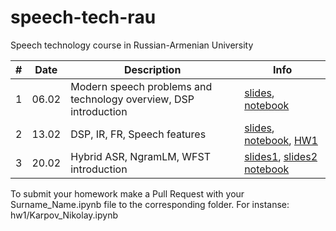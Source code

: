 # speech-tech-rau
Speech technology course in Russian-Armenian University

| # | Date | Description | Info |
|---------|------|-------------|---------|
| 1 | 06.02 | Modern speech problems and technology overview, DSP introduction | [slides](https://docs.google.com/presentation/d/1xnlsALArUsSkPPismofH-BhkfAxbPu_w/edit?usp=sharing&ouid=102156846914695032676&rtpof=true&sd=true), [notebook](https://github.com/karpnv/speech-tech-rau/blob/main/w1/Practice1.ipynb)  |
| 2 | 13.02 | DSP, IR, FR, Speech features | [slides](https://docs.google.com/presentation/d/1qbkaNDerXj_bQ8afVl8Rl7oo7VdrzlPc/edit?usp=sharing&ouid=102156846914695032676&rtpof=true&sd=true), [notebook](https://t.ly/1aT6y), [HW1](https://t.ly/-hDkG) |
| 3 | 20.02 | Hybrid ASR, NgramLM, WFST introduction | [slides1](https://docs.google.com/presentation/d/1poAIzkz6epFqjwLCnUyyfh7XK9fi-NfMe-uxYDvkF6g/edit#slide=id.p), [slides2](https://docs.google.com/presentation/d/1ffl9TLl7oJgdVQPXi3WREjIsB-Usq0Dp/edit?usp=sharing&ouid=102156846914695032676&rtpof=true&sd=true) [notebook](https://github.com/karpnv/speech-tech-rau/blob/main/w3/Practice3.ipynb)  |

To submit your homework make a Pull Request with your Surname_Name.ipynb file to the corresponding folder. For instanse: hw1/Karpov_Nikolay.ipynb
